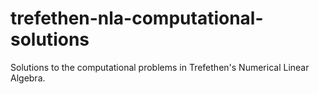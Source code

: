 # trefethen-nla-computational-solutions
Solutions to the computational problems in Trefethen's Numerical Linear Algebra.
